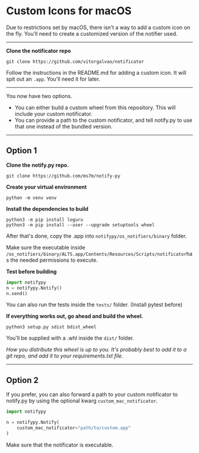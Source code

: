 # Custom Icons for macOS		

Due to restrictions set by macOS, there isn't a way to add a custom icon on the fly. You'll need to create a customized version of the notifier used. 

***

**Clone the notificator repo**

```
git clone https://github.com/vitorgalvao/notificator
```

Follow the instructions in the README.md for adding a custom icon. It will spit out an ``.app``.  You'll need it for later.

***

You now have two options. 

- You can either build a custom wheel from this repository. This will include your custom notificator.
- You can provide a path to the custom notificator, and tell notify.py to use that one instead of the bundled version.

***



## Option 1

**Clone the notify.py repo.**

```
git clone https://github.com/ms7m/notify-py
```


**Create your virtual environment**

```
python -m venv venv
```

**Install the dependencies to build**

```
python3 -m pip install loguru
python3 -m pip install --user --upgrade setuptools wheel
```

After that's done, copy the .app into ``notifypy/os_notifiers/binary`` folder. 

Make sure the executable inside ``/os_notifiers/binary/ALTS.app/Contents/Resources/Scripts/notificator``has the needed permissions to execute. 

**Test before building**

```python
import notifypy
n = notifypy.Notify()
n.send()
```

You can also run the tests inside the ``tests/`` folder. (Install pytest before)

**If everything works out, go ahead and build the wheel.**

```
python3 setup.py sdist bdist_wheel
```

You'll be supplied with a .whl inside the ``dist/`` folder. 

*How you distribute this wheel is up to you.  It's probably best to add it to a git repo, and add it to your requirements.txt file.*

***



## Option 2

If you prefer, you can also forward a path to your custom notificator to notify.py by using the optional kwarg ``custom_mac_notificator``.

```python
import notifypy

n = notifypy.Notify(
	custom_mac_notificator="path/to/custom.app"
)
```

Make sure that the notificator is executable. 